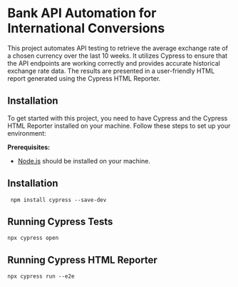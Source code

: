 # Bank API Automation for International Conversions

This project automates API testing to retrieve the average exchange rate of a chosen currency over the last 10 weeks. It utilizes Cypress to ensure that the API endpoints are working correctly and provides accurate historical exchange rate data. The results are presented in a user-friendly HTML report generated using the Cypress HTML Reporter.

## Installation

To get started with this project, you need to have Cypress and the Cypress HTML Reporter installed on your machine. Follow these steps to set up your environment:

**Prerequisites:**

   - [Node.js](https://nodejs.org/) should be installed on your machine.

## Installation

 
   ```shell
    npm install cypress --save-dev
   ```

## Running Cypress Tests

  ```
  npx cypress open
  ```

## Running Cypress HTML Reporter

  ```
  npx cypress run --e2e
  ```


